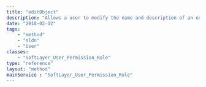 ```yaml
---
title: "editObject"
description: "Allows a user to modify the name and description of an existing customer permission role. Customer permission roles must set the systemFlag attribute to false.  The SYSTEM type is reserved for internal use. The account id supplied in the template permission role must match account id of the user who is creating the permission role.  The user who is creating the permission role must have the permission to manage users. "
date: "2018-02-12"
tags:
    - "method"
    - "sldn"
    - "User"
classes:
    - "SoftLayer_User_Permission_Role"
type: "reference"
layout: "method"
mainService : "SoftLayer_User_Permission_Role"
---
```

